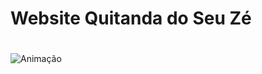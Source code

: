 # Website Quitanda do Seu Zé
#

![Animação](https://github.com/ClaudianiCerino/Quitanda_Seu_Ze/assets/155901794/e9021912-ac87-4dcf-9c4a-9b9434102c54)
